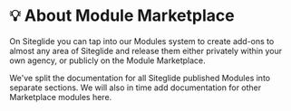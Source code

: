 # 💡 About Module Marketplace

On Siteglide you can tap into our Modules system to create add-ons to almost any area of Siteglide and release them either privately within your own agency, or publicly on the Module Marketplace.

We've split the documentation for all Siteglide published Modules into separate sections. We will also in time add documentation for other Marketplace modules here.
